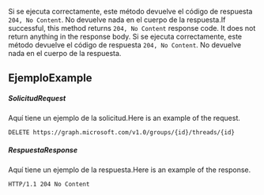 <span data-ttu-id="90c53-p102">Si se ejecuta correctamente, este método devuelve el código de respuesta `204, No Content`. No devuelve nada en el cuerpo de la respuesta.</span><span class="sxs-lookup"><span data-stu-id="90c53-p102">If successful, this method returns `204, No Content` response code. It does not return anything in the response body.</span></span>
Si se ejecuta correctamente, este método devuelve el código de respuesta `204, No Content`. No devuelve nada en el cuerpo de la respuesta.

## <span data-ttu-id="90c53-117">Ejemplo</span><span class="sxs-lookup"><span data-stu-id="90c53-117">Example</span></span>
<a id="example" class="xliff"></a>
##### <span data-ttu-id="90c53-118">Solicitud</span><span class="sxs-lookup"><span data-stu-id="90c53-118">Request</span></span>
<a id="request" class="xliff"></a>
<span data-ttu-id="90c53-119">Aquí tiene un ejemplo de la solicitud.</span><span class="sxs-lookup"><span data-stu-id="90c53-119">Here is an example of the request.</span></span>
<!-- {
  "blockType": "request",
  "name": "delete_conversationthread"
}-->
```http
DELETE https://graph.microsoft.com/v1.0/groups/{id}/threads/{id}
```
##### <span data-ttu-id="90c53-120">Respuesta</span><span class="sxs-lookup"><span data-stu-id="90c53-120">Response</span></span>
<a id="response" class="xliff"></a>
<span data-ttu-id="90c53-121">Aquí tiene un ejemplo de la respuesta.</span><span class="sxs-lookup"><span data-stu-id="90c53-121">Here is an example of the response.</span></span> 
<!-- {
  "blockType": "response",
  "truncated": true
} -->
```http
HTTP/1.1 204 No Content
```

<!-- uuid: 8fcb5dbc-d5aa-4681-8e31-b001d5168d79
2015-10-25 14:57:30 UTC -->
<!-- {
  "type": "#page.annotation",
  "description": "Delete conversationThread",
  "keywords": "",
  "section": "documentation",
  "tocPath": ""
}-->